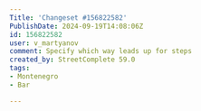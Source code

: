 ```yaml
---
Title: 'Changeset #156822582'
PublishDate: 2024-09-19T14:08:06Z
id: 156822582
user: v_martyanov
comment: Specify which way leads up for steps
created_by: StreetComplete 59.0
tags:
- Montenegro
- Bar

---
```

